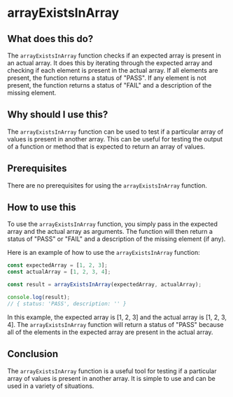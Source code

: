 
  
   # **arrayExistsInArray**

## What does this do?

The `arrayExistsInArray` function checks if an expected array is present in an actual array. It does this by iterating through the expected array and checking if each element is present in the actual array. If all elements are present, the function returns a status of "PASS". If any element is not present, the function returns a status of "FAIL" and a description of the missing element.

## Why should I use this?

The `arrayExistsInArray` function can be used to test if a particular array of values is present in another array. This can be useful for testing the output of a function or method that is expected to return an array of values.

## Prerequisites

There are no prerequisites for using the `arrayExistsInArray` function.

## How to use this

To use the `arrayExistsInArray` function, you simply pass in the expected array and the actual array as arguments. The function will then return a status of "PASS" or "FAIL" and a description of the missing element (if any).

Here is an example of how to use the `arrayExistsInArray` function:

```javascript
const expectedArray = [1, 2, 3];
const actualArray = [1, 2, 3, 4];

const result = arrayExistsInArray(expectedArray, actualArray);

console.log(result);
// { status: 'PASS', description: '' }
```

In this example, the expected array is [1, 2, 3] and the actual array is [1, 2, 3, 4]. The `arrayExistsInArray` function will return a status of "PASS" because all of the elements in the expected array are present in the actual array.

## Conclusion

The `arrayExistsInArray` function is a useful tool for testing if a particular array of values is present in another array. It is simple to use and can be used in a variety of situations.
  
  